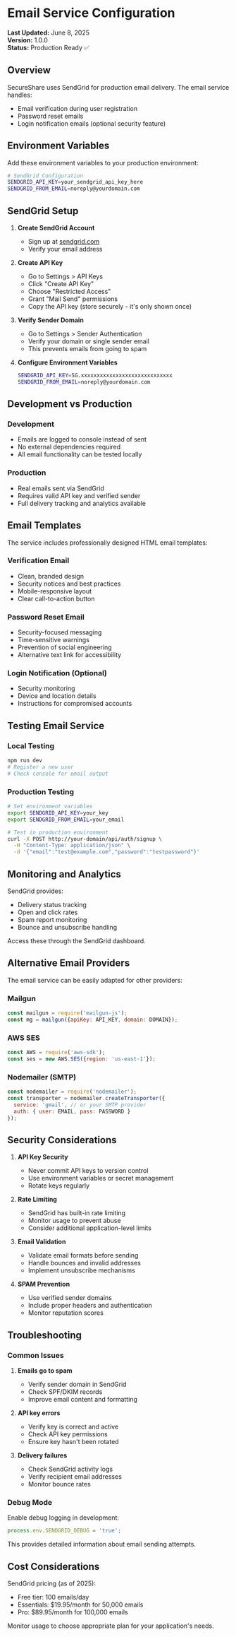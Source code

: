 # Email Service Configuration

**Last Updated:** June 8, 2025  
**Version:** 1.0.0  
**Status:** Production Ready ✅

## Overview

SecureShare uses SendGrid for production email delivery. The email service handles:

- Email verification during user registration
- Password reset emails
- Login notification emails (optional security feature)

## Environment Variables

Add these environment variables to your production environment:

```bash
# SendGrid Configuration
SENDGRID_API_KEY=your_sendgrid_api_key_here
SENDGRID_FROM_EMAIL=noreply@yourdomain.com
```

## SendGrid Setup

1. **Create SendGrid Account**
   - Sign up at [sendgrid.com](https://sendgrid.com)
   - Verify your email address

2. **Create API Key**
   - Go to Settings > API Keys
   - Click "Create API Key"
   - Choose "Restricted Access" 
   - Grant "Mail Send" permissions
   - Copy the API key (store securely - it's only shown once)

3. **Verify Sender Domain**
   - Go to Settings > Sender Authentication
   - Verify your domain or single sender email
   - This prevents emails from going to spam

4. **Configure Environment Variables**
   ```bash
   SENDGRID_API_KEY=SG.xxxxxxxxxxxxxxxxxxxxxxxxxxxxx
   SENDGRID_FROM_EMAIL=noreply@yourdomain.com
   ```

## Development vs Production

### Development
- Emails are logged to console instead of sent
- No external dependencies required
- All email functionality can be tested locally

### Production
- Real emails sent via SendGrid
- Requires valid API key and verified sender
- Full delivery tracking and analytics available

## Email Templates

The service includes professionally designed HTML email templates:

### Verification Email
- Clean, branded design
- Security notices and best practices
- Mobile-responsive layout
- Clear call-to-action button

### Password Reset Email
- Security-focused messaging
- Time-sensitive warnings
- Prevention of social engineering
- Alternative text link for accessibility

### Login Notification (Optional)
- Security monitoring
- Device and location details
- Instructions for compromised accounts

## Testing Email Service

### Local Testing
```bash
npm run dev
# Register a new user
# Check console for email output
```

### Production Testing
```bash
# Set environment variables
export SENDGRID_API_KEY=your_key
export SENDGRID_FROM_EMAIL=your_email

# Test in production environment
curl -X POST http://your-domain/api/auth/signup \
  -H "Content-Type: application/json" \
  -d '{"email":"test@example.com","password":"testpassword"}'
```

## Monitoring and Analytics

SendGrid provides:
- Delivery status tracking
- Open and click rates
- Spam report monitoring
- Bounce and unsubscribe handling

Access these through the SendGrid dashboard.

## Alternative Email Providers

The email service can be easily adapted for other providers:

### Mailgun
```javascript
const mailgun = require('mailgun-js');
const mg = mailgun({apiKey: API_KEY, domain: DOMAIN});
```

### AWS SES
```javascript
const AWS = require('aws-sdk');
const ses = new AWS.SES({region: 'us-east-1'});
```

### Nodemailer (SMTP)
```javascript
const nodemailer = require('nodemailer');
const transporter = nodemailer.createTransporter({
  service: 'gmail', // or your SMTP provider
  auth: { user: EMAIL, pass: PASSWORD }
});
```

## Security Considerations

1. **API Key Security**
   - Never commit API keys to version control
   - Use environment variables or secret management
   - Rotate keys regularly

2. **Rate Limiting**
   - SendGrid has built-in rate limiting
   - Monitor usage to prevent abuse
   - Consider additional application-level limits

3. **Email Validation**
   - Validate email formats before sending
   - Handle bounces and invalid addresses
   - Implement unsubscribe mechanisms

4. **SPAM Prevention**
   - Use verified sender domains
   - Include proper headers and authentication
   - Monitor reputation scores

## Troubleshooting

### Common Issues

1. **Emails go to spam**
   - Verify sender domain in SendGrid
   - Check SPF/DKIM records
   - Improve email content and formatting

2. **API key errors**
   - Verify key is correct and active
   - Check API key permissions
   - Ensure key hasn't been rotated

3. **Delivery failures**
   - Check SendGrid activity logs
   - Verify recipient email addresses
   - Monitor bounce rates

### Debug Mode

Enable debug logging in development:

```javascript
process.env.SENDGRID_DEBUG = 'true';
```

This provides detailed information about email sending attempts.

## Cost Considerations

SendGrid pricing (as of 2025):
- Free tier: 100 emails/day
- Essentials: $19.95/month for 50,000 emails
- Pro: $89.95/month for 100,000 emails

Monitor usage to choose appropriate plan for your application's needs.
